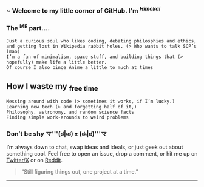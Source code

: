 ### ~ Welcome to my little corner of GitHub. I'm <sup>***Himokai***</sup>

### The <sup>ME</sup> part….
	Just a curious soul who likes coding, debating philosphies and ethics, and getting lost in Wikipedia rabbit holes. (> Who wants to talk SCP’s lmao)
	I’m a fan of minimalism, space stuff, and building things that (> hopefully) make life a little better.
	Of course I also binge Anime a little to much at times

## How I waste my <sub>free time</sub>
	Messing around with code (> sometimes it works, if I’m lucky.)
 	Learning new tech (> and forgetting half of it,)
 	Philosophy, astronomy, and random science facts
 	Finding simple work-arounds to weird problems

### Don’t be shy 龴'''(ಠ|۾ಠ) ᴥ (ಠ۾|ಠ)'''龴
I’m always down to chat, swap ideas and ideals, or just geek out about something cool. 
Feel free to open an issue, drop a comment, or hit me up on [Twitter/X](https://x.com/_Himokai_) or on [Reddit](https://www.reddit.com/user/Himo-kai/).

> “Still figuring things out, one project at a time.”
---
<!---
Himo-kai/Himo-kai is a ✨ special ✨ repository because its `README.md` (this file) appears on your GitHub profile.
You can click the Preview link to take a look at your changes.
--->
